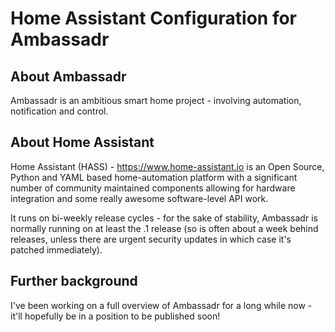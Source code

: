 # Home Assistant Configuration for Ambassadr

## About Ambassadr

Ambassadr is an ambitious smart home project - involving automation, notification and control.

## About Home Assistant

Home Assistant (HASS) - https://www.home-assistant.io is an Open Source, Python and YAML based home-automation platform with a significant number of community maintained components allowing for hardware integration and some really awesome software-level API work.

It runs on bi-weekly release cycles - for the sake of stability, Ambassadr is normally running on at least the .1 release (so is often about a week behind releases, unless there are urgent security updates in which case it's patched immediately).

## Further background

I've been working on a full overview of Ambassadr for a long while now - it'll hopefully be in a position to be published soon!
